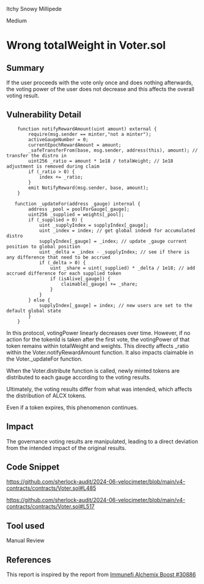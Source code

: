 Itchy Snowy Millipede

Medium

# Wrong totalWeight in Voter.sol

## Summary
If the user proceeds with the vote only once and does nothing afterwards, the voting power of the user does not decrease and this affects the overall voting result.

## Vulnerability Detail
```solidity
    function notifyRewardAmount(uint amount) external {
        require(msg.sender == minter,"not a minter");
        activeGaugeNumber = 0;
        currentEpochRewardAmount = amount;
        _safeTransferFrom(base, msg.sender, address(this), amount); // transfer the distro in
        uint256 _ratio = amount * 1e18 / totalWeight; // 1e18 adjustment is removed during claim
        if (_ratio > 0) {
            index += _ratio;
        }
        emit NotifyReward(msg.sender, base, amount);
    }
```

```solidity
   function _updateFor(address _gauge) internal {
        address _pool = poolForGauge[_gauge];
        uint256 _supplied = weights[_pool];
        if (_supplied > 0) {
            uint _supplyIndex = supplyIndex[_gauge];
            uint _index = index; // get global index0 for accumulated distro
            supplyIndex[_gauge] = _index; // update _gauge current position to global position
            uint _delta = _index - _supplyIndex; // see if there is any difference that need to be accrued
            if (_delta > 0) {
                uint _share = uint(_supplied) * _delta / 1e18; // add accrued difference for each supplied token
                if (isAlive[_gauge]) {
                    claimable[_gauge] += _share;
                }
            }
        } else {
            supplyIndex[_gauge] = index; // new users are set to the default global state
        }
    }
```

In this protocol, votingPower linearly decreases over time. However, if no action for the tokenId is taken after the first vote, the votingPower of that token remains within totalWeight and weights. This directly affects _ratio within the Voter.notifyRewardAmount function. It also impacts claimable in the Voter._updateFor function.

When the Voter.distribute function is called, newly minted tokens are distributed to each gauge according to the voting results.

Ultimately, the voting results differ from what was intended, which affects the distribution of ALCX tokens.

Even if a token expires, this phenomenon continues.

## Impact
The governance voting results are manipulated, leading to a direct deviation from the intended impact of the original results.

## Code Snippet
https://github.com/sherlock-audit/2024-06-velocimeter/blob/main/v4-contracts/contracts/Voter.sol#L485

https://github.com/sherlock-audit/2024-06-velocimeter/blob/main/v4-contracts/contracts/Voter.sol#L517

## Tool used

Manual Review

## References
This report is inspired by the report from [Immunefi Alchemix Boost #30886](https://github.com/immunefi-team/Bounty_Boosts/blob/main/Alchemix/Report%2030886.md)

